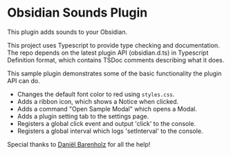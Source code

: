 # Obsidian Sounds Plugin

This plugin adds sounds to your Obsidian.

This project uses Typescript to provide type checking and documentation.
The repo depends on the latest plugin API (obsidian.d.ts) in Typescript Definition format, which contains TSDoc comments describing what it does.

This sample plugin demonstrates some of the basic functionality the plugin API can do.
- Changes the default font color to red using `styles.css`.
- Adds a ribbon icon, which shows a Notice when clicked.
- Adds a command "Open Sample Modal" which opens a Modal.
- Adds a plugin setting tab to the settings page.
- Registers a global click event and output 'click' to the console.
- Registers a global interval which logs 'setInterval' to the console.


Special thanks to [Daniël Barenholz](https://www.dbarenholz.com/about/) for all the help!